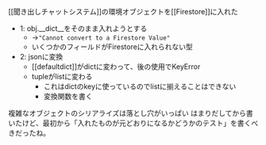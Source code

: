 
[[聞き出しチャットシステム]]の環境オブジェクトを[[Firestore]]に入れた

- 1: obj.__dict__をそのまま入れようとする
    - →`"Cannot convert to a Firestore Value"`
    - いくつかのフィールドがFirestoreに入れられない型
- 2: jsonに変換
    - [[defaultdict]]がdictに変わって、後の使用でKeyError
    - tupleがlistに変わる
        - これはdictのkeyに使っているのでlistに揃えることはできない
        - 変換関数を書く

複雑なオブジェクトのシリアライズは落とし穴がいっぱい
はまりだしてから書いたけど、最初から「入れたものが元どおりになるかどうかのテスト」を書くべきだったね。
